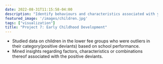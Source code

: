 ```yaml
---
date: 2022-08-31T11:15:58-04:00
description: "Identify behaviours and characteristics associated with young children who thrive against the odds."
featured_image: '/images/children.jpg'
tags: ["visualization"]
title: "Project 7: Early Childhood Development"
---
```


- Studied data on children in the lower fee groups who were outliers in their category(positive deviants) based on school performance.
- Mined insights regarding factors, characteristics or combinations thereof associated with the positive deviants.
